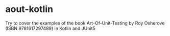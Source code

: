 # aout-kotlin
Try to cover the examples of the book Art-Of-Unit-Testing by Roy Osherove (ISBN 9781617297489) in Kotlin and JUnit5
